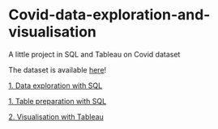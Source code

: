 # Covid-data-exploration-and-visualisation

A little project in SQL and Tableau on Covid dataset

The dataset is available <a href="https://ourworldindata.org/covid-deaths">here</a>!

<a href="https://github.com/LiseReynaert/Covid-data-exploration-and-visualisation/blob/main/Data_exploration_covid.sql">1. Data exploration with SQL</a>

<a href="https://github.com/LiseReynaert/Covid-data-exploration-and-visualisation/blob/main/DataforTableau.sql">1. Table preparation with SQL</a>

<a href="https://github.com/LiseReynaert/Covid-data-exploration-and-visualisation/blob/main/Data_exploration_covid.sql">2. Visualisation with Tableau</a>
